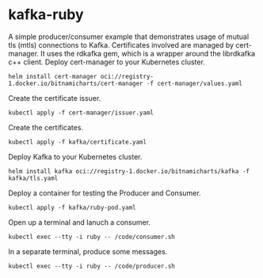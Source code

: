 # kafka-ruby

A simple producer/consumer example that demonstrates usage of mutual tls (mtls) connections to Kafka.  Certificates involved are managed by cert-manager.  It uses the rdkafka gem, which is a wrapper around the librdkafka c++ client.  Deploy cert-manager to your Kubernetes cluster.

```
helm install cert-manager oci://registry-1.docker.io/bitnamicharts/cert-manager -f cert-manager/values.yaml
```

Create the certificate issuer.
```
kubectl apply -f cert-manager/issuer.yaml
```

Create the certificates.
```
kubectl apply -f kafka/certificate.yaml
```

Deploy Kafka to your Kubernetes cluster.
```
helm install kafka oci://registry-1.docker.io/bitnamicharts/kafka -f kafka/tls.yaml
```

Deploy a container for testing the Producer and Consumer.
```
kubectl apply -f kafka/ruby-pod.yaml
```

Open up a terminal and lanuch a consumer.
```
kubectl exec --tty -i ruby -- /code/consumer.sh
```

In a separate terminal, produce some messages.
```
kubectl exec --tty -i ruby -- /code/producer.sh
```
